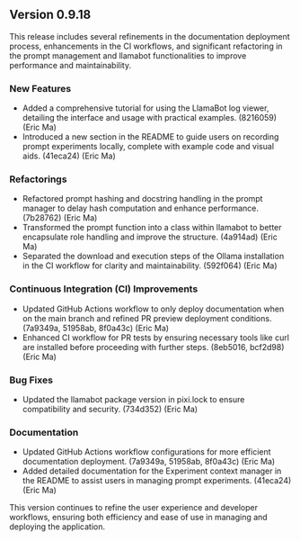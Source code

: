 ## Version 0.9.18

This release includes several refinements in the documentation deployment process, enhancements in the CI workflows, and significant refactoring in the prompt management and llamabot functionalities to improve performance and maintainability.

### New Features

- Added a comprehensive tutorial for using the LlamaBot log viewer, detailing the interface and usage with practical examples. (8216059) (Eric Ma)
- Introduced a new section in the README to guide users on recording prompt experiments locally, complete with example code and visual aids. (41eca24) (Eric Ma)

### Refactorings

- Refactored prompt hashing and docstring handling in the prompt manager to delay hash computation and enhance performance. (7b28762) (Eric Ma)
- Transformed the prompt function into a class within llamabot to better encapsulate role handling and improve the structure. (4a914ad) (Eric Ma)
- Separated the download and execution steps of the Ollama installation in the CI workflow for clarity and maintainability. (592f064) (Eric Ma)

### Continuous Integration (CI) Improvements

- Updated GitHub Actions workflow to only deploy documentation when on the main branch and refined PR preview deployment conditions. (7a9349a, 51958ab, 8f0a43c) (Eric Ma)
- Enhanced CI workflow for PR tests by ensuring necessary tools like curl are installed before proceeding with further steps. (8eb5016, bcf2d98) (Eric Ma)

### Bug Fixes

- Updated the llamabot package version in pixi.lock to ensure compatibility and security. (734d352) (Eric Ma)

### Documentation

- Updated GitHub Actions workflow configurations for more efficient documentation deployment. (7a9349a, 51958ab, 8f0a43c) (Eric Ma)
- Added detailed documentation for the Experiment context manager in the README to assist users in managing prompt experiments. (41eca24) (Eric Ma)

This version continues to refine the user experience and developer workflows, ensuring both efficiency and ease of use in managing and deploying the application.
